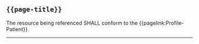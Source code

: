 ## <code>{{page-title}}</code>

The resource being referenced SHALL conform to the {{pagelink:Profile-Patient}}.

---